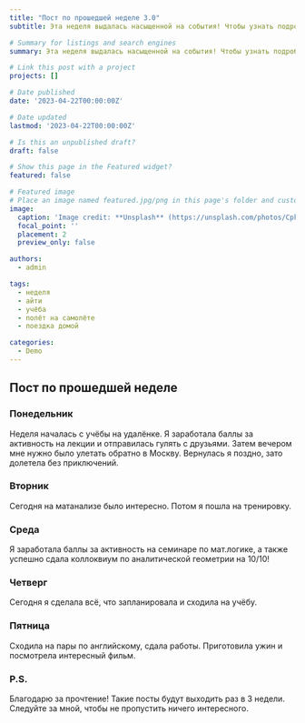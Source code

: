 ```yaml
---
title: "Пост по прошедшей неделе 3.0"
subtitle: Эта неделя выдалась насыщенной на события! Чтобы узнать подробнее, читайте дальше!

# Summary for listings and search engines
summary: Эта неделя выдалась насыщенной на события! Чтобы узнать подробнее, читайте дальше!

# Link this post with a project
projects: []

# Date published
date: '2023-04-22T00:00:00Z'

# Date updated
lastmod: '2023-04-22T00:00:00Z'

# Is this an unpublished draft?
draft: false

# Show this page in the Featured widget?
featured: false

# Featured image
# Place an image named featured.jpg/png in this page's folder and customize its options here.
image:
  caption: 'Image credit: **Unsplash** (https://unsplash.com/photos/CpkOjOcXdUY)'
  focal_point: ''
  placement: 2
  preview_only: false

authors:
  - admin

tags:
  - неделя
  - айти
  - учёба
  - полёт на самолёте
  - поездка домой

categories:
  - Demo
---
```


## Пост по прошедшей неделе

### Понедельник

  Неделя началась с учёбы на удалёнке. Я заработала баллы за активность на лекции и отправилась гулять с друзьями. Затем вечером мне нужно было улетать обратно в Москву. Вернулась я поздно, зато долетела без приключений.
  
  
### Вторник

  Сегодня на матанализе было интересно. Потом я пошла на тренировку.
  
  
### Среда

  Я заработала баллы за активность на семинаре по мат.логике, а также успешно сдала коллоквиум по аналитической геометрии на 10/10!
  
  
### Четверг

  Сегодня я сделала всё, что запланировала и сходила на учёбу.
  
  
### Пятница

  Сходила на пары по английскому, сдала работы. Приготовила ужин и посмотрела интересный фильм.
  
### P.S.

  Благодарю за прочтение! Такие посты будут выходить раз в 3 недели. Следуйте за мной, чтобы не пропустить ничего интересного.

